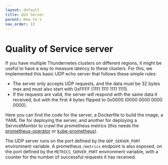 ```yaml
---
layout: default
title: QoS Server
parent: How to's
nav_order: 12
---
```


# Quality of Service server

If you have multiple Thundernetes clusters on different regions, it might be useful to have a way to measure latency to these clusters. For this, we implemented this basic UDP echo server that follows these simple rules:

- The server only accepts UDP requests, and the data must be 32 bytes max and must also start with 0xFFFF (1111 1111 1111 1111).
- If the requests are valid, the server will respond with the same data it received, but with the first 4 bytes flipped to 0x0000 (0000 0000 0000 0000).

Here you can find the code for the server, a Dockerfile to build the image, a YAML file for deploying the server, and another for deploying a ServiceMonitor to crawl the prometheus metrics (this needs the [prometheus-operator](https://github.com/prometheus-operator/prometheus-operator) or [kube-prometheus](https://github.com/prometheus-operator/kube-prometheus)).

The UDP server runs on the port defined by the ```UDP_SERVER_PORT``` environment variable. A prometheus ```/metrics``` endpoint is also exposed, on the port defined by the ```METRICS_SERVER_PORT``` environment variable, with a counter for the number of successful requests it has received.
